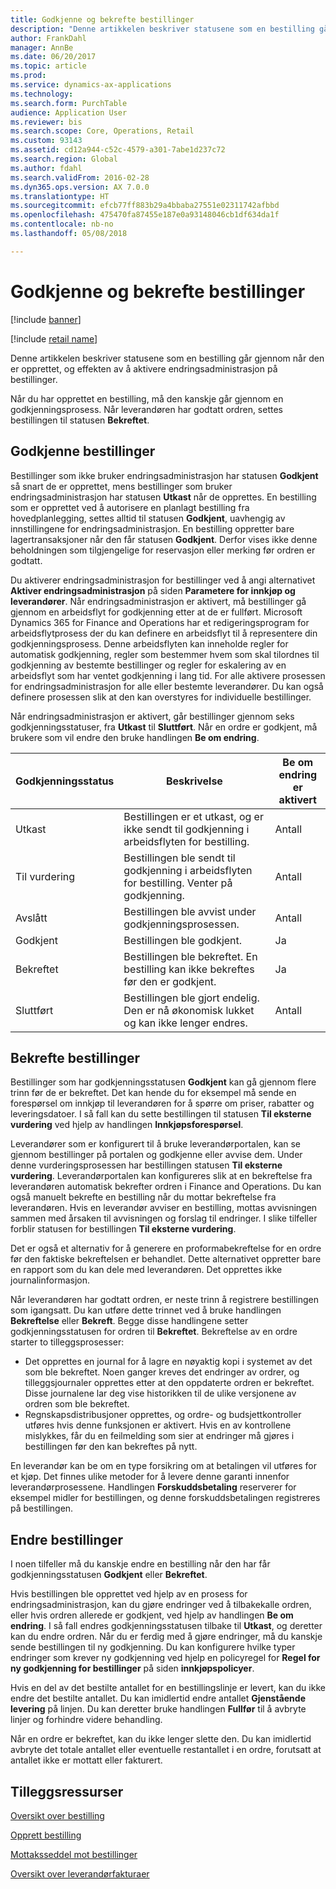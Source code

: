 ```yaml
---
title: Godkjenne og bekrefte bestillinger
description: "Denne artikkelen beskriver statusene som en bestilling går gjennom når den er opprettet, og effekten av å aktivere endringsadministrasjon på bestillinger."
author: FrankDahl
manager: AnnBe
ms.date: 06/20/2017
ms.topic: article
ms.prod: 
ms.service: dynamics-ax-applications
ms.technology: 
ms.search.form: PurchTable
audience: Application User
ms.reviewer: bis
ms.search.scope: Core, Operations, Retail
ms.custom: 93143
ms.assetid: cd12a944-c52c-4579-a301-7abe1d237c72
ms.search.region: Global
ms.author: fdahl
ms.search.validFrom: 2016-02-28
ms.dyn365.ops.version: AX 7.0.0
ms.translationtype: HT
ms.sourcegitcommit: efcb77ff883b29a4bbaba27551e02311742afbbd
ms.openlocfilehash: 475470fa87455e187e0a93148046cb1df634da1f
ms.contentlocale: nb-no
ms.lasthandoff: 05/08/2018

---
```


# <a name="approve-and-confirm-purchase-orders"></a>Godkjenne og bekrefte bestillinger

[!include [banner](../includes/banner.md)]

[!include [retail name](../includes/retail-name.md)]

Denne artikkelen beskriver statusene som en bestilling går gjennom når den er opprettet, og effekten av å aktivere endringsadministrasjon på bestillinger.

Når du har opprettet en bestilling, må den kanskje går gjennom en godkjenningsprosess. Når leverandøren har godtatt ordren, settes bestillingen til statusen **Bekreftet**.

## <a name="approval-of-purchase-orders"></a>Godkjenne bestillinger
Bestillinger som ikke bruker endringsadministrasjon har statusen **Godkjent** så snart de er opprettet, mens bestillinger som bruker endringsadministrasjon har statusen **Utkast** når de opprettes. En bestilling som er opprettet ved å autorisere en planlagt bestilling fra hovedplanlegging, settes alltid til statusen **Godkjent**, uavhengig av innstillingene for endringsadministrasjon. En bestilling oppretter bare lagertransaksjoner når den får statusen **Godkjent**. Derfor vises ikke denne beholdningen som tilgjengelige for reservasjon eller merking før ordren er godtatt.  

Du aktiverer endringsadministrasjon for bestillinger ved å angi alternativet **Aktiver endringsadministrasjon** på siden **Parametere for innkjøp og leverandører**. Når endringsadministrasjon er aktivert, må bestillinger gå gjennom en arbeidsflyt for godkjenning etter at de er fullført. Microsoft Dynamics 365 for Finance and Operations har et redigeringsprogram for arbeidsflytprosess der du kan definere en arbeidsflyt til å representere din godkjenningsprosess. Denne arbeidsflyten kan inneholde regler for automatisk godkjenning, regler som bestemmer hvem som skal tilordnes til godkjenning av bestemte bestillinger og regler for eskalering av en arbeidsflyt som har ventet godkjenning i lang tid. For alle aktivere prosessen for endringsadministrasjon for alle eller bestemte leverandører. Du kan også definere prosessen slik at den kan overstyres for individuelle bestillinger.  

Når endringsadministrasjon er aktivert, går bestillinger gjennom seks godkjenningsstatuser, fra **Utkast** til **Sluttført**. Når en ordre er godkjent, må brukere som vil endre den bruke handlingen **Be om endring**.

| Godkjenningsstatus | Beskrivelse                                                                      | Be om endring er aktivert |
|-----------------|----------------------------------------------------------------------------------|---------------------------|
| Utkast           | Bestillingen er et utkast, og er ikke sendt til godkjenning i arbeidsflyten for bestilling.     | Antall                        |
| Til vurdering       | Bestillingen ble sendt til godkjenning i arbeidsflyten for bestilling. Venter på godkjenning.       | Antall                        |
| Avslått        | Bestillingen ble avvist under godkjenningsprosessen.                                 | Antall                        |
| Godkjent        | Bestillingen ble godkjent.                                                             | Ja                       |
| Bekreftet       | Bestillingen ble bekreftet. En bestilling kan ikke bekreftes før den er godkjent.        | Ja                       |
| Sluttført       | Bestillingen ble gjort endelig. Den er nå økonomisk lukket og kan ikke lenger endres. | Antall                        |

## <a name="confirming-purchase-orders"></a>Bekrefte bestillinger
Bestillinger som har godkjenningsstatusen **Godkjent** kan gå gjennom flere trinn før de er bekreftet. Det kan hende du for eksempel må sende en forespørsel om innkjøp til leverandøren for å spørre om priser, rabatter og leveringsdatoer. I så fall kan du sette bestillingen til statusen **Til eksterne vurdering** ved hjelp av handlingen **Innkjøpsforespørsel**.  

Leverandører som er konfigurert til å bruke leverandørportalen, kan se gjennom bestillinger på portalen og godkjenne eller avvise dem. Under denne vurderingsprosessen har bestillingen statusen **Til eksterne vurdering**. Leverandørportalen kan konfigureres slik at en bekreftelse fra leverandøren automatisk bekrefter ordren i Finance and Operations. Du kan også manuelt bekrefte en bestilling når du mottar bekreftelse fra leverandøren. Hvis en leverandør avviser en bestilling, mottas avvisningen sammen med årsaken til avvisningen og forslag til endringer. I slike tilfeller forblir statusen for bestillingen **Til eksterne vurdering**.  

Det er også et alternativ for å generere en proformabekreftelse for en ordre før den faktiske bekreftelsen er behandlet. Dette alternativet oppretter bare en rapport som du kan dele med leverandøren. Det opprettes ikke journalinformasjon.  

Når leverandøren har godtatt ordren, er neste trinn å registrere bestillingen som igangsatt. Du kan utføre dette trinnet ved å bruke handlingen **Bekreftelse** eller **Bekreft**. Begge disse handlingene setter godkjenningsstatusen for ordren til **Bekreftet**. Bekreftelse av en ordre starter to tilleggsprosesser:

-   Det opprettes en journal for å lagre en nøyaktig kopi i systemet av det som ble bekreftet. Noen ganger kreves det endringer av ordrer, og tilleggsjournaler opprettes etter at den oppdaterte ordren er bekreftet. Disse journalene lar deg vise historikken til de ulike versjonene av ordren som ble bekreftet.
-   Regnskapsdistribusjoner opprettes, og ordre- og budsjettkontroller utføres hvis denne funksjonen er aktivert. Hvis en av kontrollene mislykkes, får du en feilmelding som sier at endringer må gjøres i bestillingen før den kan bekreftes på nytt.

En leverandør kan be om en type forsikring om at betalingen vil utføres for et kjøp. Det finnes ulike metoder for å levere denne garanti innenfor leverandørprosessene. Handlingen **Forskuddsbetaling** reserverer for eksempel midler for bestillingen, og denne forskuddsbetalingen registreres på bestillingen.

## <a name="changing-purchase-orders"></a>Endre bestillinger
I noen tilfeller må du kanskje endre en bestilling når den har får godkjenningsstatusen **Godkjent** eller **Bekreftet**.  

Hvis bestillingen ble opprettet ved hjelp av en prosess for endringsadministrasjon, kan du gjøre endringer ved å tilbakekalle ordren, eller hvis ordren allerede er godkjent, ved hjelp av handlingen **Be om endring**. I så fall endres godkjenningsstatusen tilbake til **Utkast**, og deretter kan du endre ordren. Når du er ferdig med å gjøre endringer, må du kanskje sende bestillingen til ny godkjenning. Du kan konfigurere hvilke typer endringer som krever ny godkjenning ved hjelp en policyregel for **Regel for ny godkjenning for bestillinger** på siden **innkjøpspolicyer**.  

Hvis en del av det bestilte antallet for en bestillingslinje er levert, kan du ikke endre det bestilte antallet. Du kan imidlertid endre antallet **Gjenstående levering** på linjen. Du kan deretter bruke handlingen **Fullfør** til å avbryte linjer og forhindre videre behandling. 

Når en ordre er bekreftet, kan du ikke lenger slette den. Du kan imidlertid avbryte det totale antallet eller eventuelle restantallet i en ordre, forutsatt at antallet ikke er mottatt eller fakturert.

<a name="additional-resources"></a>Tilleggsressurser
--------

[Oversikt over bestilling](purchase-order-overview.md)

[Opprett bestilling](purchase-order-creation.md)

[Mottaksseddel mot bestillinger](product-receipt-against-purchase-orders.md)

[Oversikt over leverandørfakturaer](../../financials/accounts-payable/vendor-invoices-overview.md)




